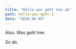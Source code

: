 ```yaml
---
title: "Hello was geht neu ab"
path: hello-was-geht-2
date: "2018-06-04"
---
```


Also. Was geht hier.

<!-- more -->

So ab.
